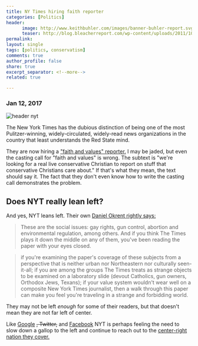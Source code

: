 ```yaml
---
title: NY Times hiring faith reporter
categories: [Politics]
header:
      image: http://www.keithbuhler.com/images/banner-buhler-report.svg
      teaser: http://blog.bleacherreport.com/wp-content/uploads/2011/10/New-York-Times-Logo.jpg
permalink: 
layout: single
tags: [politics, conservatism]
comments: true
author_profile: false
share: true
excerpt_separator: <!--more-->
related: true

---
```


### Jan 12, 2017

![header nyt](http://blog.bleacherreport.com/wp-content/uploads/2011/10/New-York-Times-Logo.jpg)

The New York Times has the dubious distinction of being one of the most Pulitzer-winning, widely-circulated, widely-read news organizations in the country that least understands the Red State mind. 

They are now hiring a ["faith and values" reporter.](http://www.nytimes.com/interactive/2017/01/11/jobs/nyt-job-national-desk.html?smid=fb-share&_r=0) I may be jaded, but even the casting call for "faith and values" is wrong. The subtext is "we're looking for a real live conservative Christian to report on stuff that conservative Christians care about." If that's what they mean, the text should say it. The fact that they don't even know how to write the casting call demonstrates the problem. 

<!--more-->

## Does NYT really lean left? 

And yes, NYT leans left. Their own [Daniel Okrent rightly says:](http://www.nytimes.com/2004/07/25/opinion/the-public-editor-is-the-new-york-times-a-liberal-newspaper.html)

>These are the social issues: gay rights, gun control, abortion and environmental regulation, among others. And if you think The Times plays it down the middle on any of them, you've been reading the paper with your eyes closed.

>if you're examining the paper's coverage of these subjects from a perspective that is neither urban nor Northeastern nor culturally seen-it-all; if you are among the groups The Times treats as strange objects to be examined on a laboratory slide (devout Catholics, gun owners, Orthodox Jews, Texans); if your value system wouldn't wear well on a composite New York Times journalist, then a walk through this paper can make you feel you're traveling in a strange and forbidding world.

They may not be left *enough* for some of their readers, but that doesn't mean they are not far left of center.  

Like [Google](http://www.keithbuhler.com/buhlerreport/politics/2016/12/08/conservative-worldview-google-hiring-outreach.html) ~~, Twitter,~~ and [Facebook](http://www.keithbuhler.com/buhlerreport/2017/01/09/facebook-hires-pseudo-conservative.html) NYT is perhaps feeling the need to slow down a gallop to the left and continue to reach out to the [center-right nation they cover.](http://www.theblaze.com/news/2016/11/11/cnns-john-king-america-is-a-center-right-country/)

